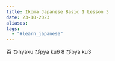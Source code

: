 ```yaml
---
title: Ikoma Japanese Basic 1 Lesson 3
date: 23-10-2023
aliases: 
tags:
  - "#learn_japanese"
---
```

百
ひhyaku
ぴpya ku6 8
びbya ku3







